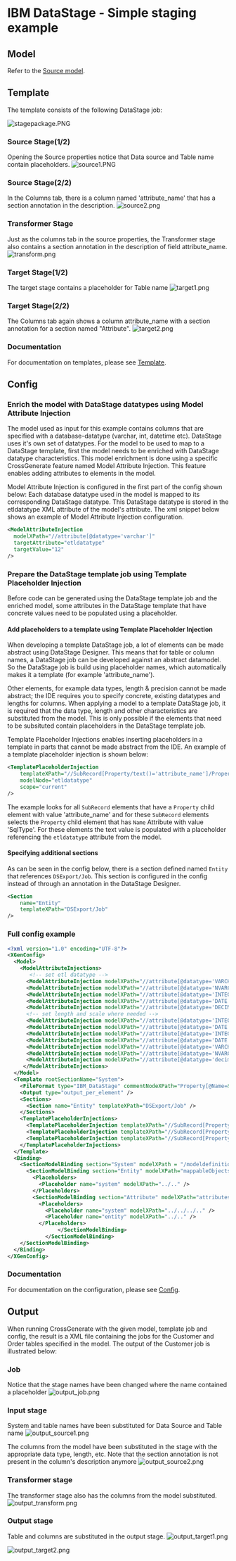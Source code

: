 # IBM DataStage - Simple staging example

## Model
Refer to the [Source model](../Model/Source_model).

## Template
The template consists of the following DataStage job:

![stagepackage.PNG](img/stagepackage-5bc8c52e-6486-4839-8f88-1905b74ae74c.PNG)

### Source Stage(1/2)
Opening the Source properties notice that Data source and Table name contain placeholders.
![source1.PNG](img/source1.PNG)

### Source Stage(2/2)
In the Columns tab, there is a column named 'attribute_name' that has a section annotation in the description.
![source2.png](img/source2.png)

### Transformer Stage
Just as the columns tab in the source properties, the Transformer stage also contains a section annotation in the description of field attribute_name.
![transform.png](img/transform.png)

### Target Stage(1/2)
The target stage contains a placeholder for Table name
![target1.png](img/target1.png)

### Target Stage(2/2)
The Columns tab again shows a column attribute_name with a section annotation for a section named "Attribute".
![target2.png](img/target2.png)

### Documentation
For documentation on templates, please see [Template](../../Template).

## Config

### Enrich the model with DataStage datatypes using Model Attribute Injection
The model used as input for this example contains columns that are specified with a database-datatype (varchar, int, datetime etc).
DataStage uses it's own set of datatypes.
For the model to be used to map to a DataStage template, first the model needs to be enriched with DataStage datatype characteristics.
This model enrichment is done using a specific CrossGenerate feature named Model Attribute Injection.
This feature enables adding attributes to elements in the model.

Model Attribute Injection is configured in the first part of the config shown below: Each database datatype used in the model is mapped to its corresponding DataStage datatype.
This DataStage datatype is stored in the etldatatype XML attribute of the model's attribute.
The xml snippet below shows an example of Model Attribute Injection configuration.

```xml
<ModelAttributeInjection
  modelXPath="//attribute[@datatype='varchar']"
  targetAttribute="etldatatype"
  targetValue="12"
/>
```

### Prepare the DataStage template job using Template Placeholder Injection
Before code can be generated using the DataStage template job and the enriched model, some attributes in the DataStage template that have concrete values need to be populated using a placeholder.

#### Add placeholders to a template using Template Placeholder Injection
When developing a template DataStage job, a lot of elements can be made abstract using DataStage Designer.
This means that for table or column names, a DataStage job can be developed against an abstract datamodel.
So the DataStage job is build using placeholder names, which automatically makes it a template (for example 'attribute_name').

Other elements, for example data types, length & precision cannot be made abstract; the IDE requires you to specify concrete, existing datatypes and lengths for columns.
When applying a model to a template DataStage job, it is required that the data type, length and other characteristics are substituted from the model.
This is only possible if the elements that need to be subsituted contain placeholders in the DataStage template job.

Template Placeholder Injections enables inserting placeholders in a template in parts that cannot be made abstract from the IDE.
An example of a template placeholder injection is shown below:

```xml
<TemplatePlaceholderInjection 
    templateXPath="//SubRecord[Property/text()='attribute_name']/Property[@Name='SqlType']" 
    modelNode="etldatatype" 
    scope="current" 
/>
``` 

The example looks for all `SubRecord` elements that have a `Property` child element with value 'attribute_name' and for these `SubRecord` elements selects the `Property` child element that has `Name` Attribute with value 'SqlType'. For these elements the text value is populated with a placeholder referencing the `etldatatype` attribute from the model.

#### Specifying additional sections
As can be seen in the config below, there is a section defined named `Entity` that references `DSExport/Job`. This section is configured in the config instead of through an annotation in the DataStage Designer.

```xml
<Section 
    name="Entity" 
    templateXPath="DSExport/Job" 
/>
```

### Full config example
```xml
<?xml version="1.0" encoding="UTF-8"?>
<XGenConfig>
  <Model>    
    <ModelAttributeInjections>
       <!-- set etl datatype -->
      <ModelAttributeInjection modelXPath="//attribute[@datatype='VARCHAR']" targetAttribute="etldatatype" targetValue="12"/>
      <ModelAttributeInjection modelXPath="//attribute[@datatype='NVARCHAR']" targetAttribute="etldatatype" targetValue="-9"/>      
      <ModelAttributeInjection modelXPath="//attribute[@datatype='INTEGER']" targetAttribute="etldatatype" targetValue="4"/>
      <ModelAttributeInjection modelXPath="//attribute[@datatype='DATE']" targetAttribute="etldatatype" targetValue="9"/>
      <ModelAttributeInjection modelXPath="//attribute[@datatype='DECIMAL']" targetAttribute="etldatatype" targetValue="3"/>
      <!-- set length and scale where needed -->
      <ModelAttributeInjection modelXPath="//attribute[@datatype='INTEGER']" targetAttribute="length" targetValue="0"/>
      <ModelAttributeInjection modelXPath="//attribute[@datatype='DATE']" targetAttribute="length" targetValue="0"/>
      <ModelAttributeInjection modelXPath="//attribute[@datatype='INTEGER']" targetAttribute="scale" targetValue="0"/>
      <ModelAttributeInjection modelXPath="//attribute[@datatype='DATE']" targetAttribute="scale" targetValue="0"/>
      <ModelAttributeInjection modelXPath="//attribute[@datatype='VARCHAR']" targetAttribute="scale" targetValue="0"/>
      <ModelAttributeInjection modelXPath="//attribute[@datatype='NVARCHAR']" targetAttribute="scale" targetValue="0"/>
      <ModelAttributeInjection modelXPath="//attribute[@datatype='decimal']" targetAttribute="length" targetXPath="./@precision"/>      
     </ModelAttributeInjections>
  </Model>
  <Template rootSectionName="System">
    <FileFormat type="IBM_DataStage" commentNodeXPath="Property[@Name=&quot;Description&quot;]" currentAccessor="_" childAccessor="$" templateType="xml" singleLineCommentPrefix="--" multiLineCommentPrefix="/*" multiLineCommentSuffix="*/" annotationPrefix="@XGen" annotationArgsPrefix="(" annotationArgsSuffix=")" />
    <Output type="output_per_element" />
    <Sections>
      <Section name="Entity" templateXPath="DSExport/Job" />
    </Sections>
    <TemplatePlaceholderInjections>
      <TemplatePlaceholderInjection templateXPath="//SubRecord[Property/text()='attribute_name']/Property[@Name='SqlType']" modelNode="etldatatype" scope="current" />
      <TemplatePlaceholderInjection templateXPath="//SubRecord[Property/text()='attribute_name']/Property[@Name='Precision']" modelNode="length" scope="current" />
      <TemplatePlaceholderInjection templateXPath="//SubRecord[Property/text()='attribute_name']/Property[@Name='Scale']" modelNode="scale" scope="current" />
    </TemplatePlaceholderInjections>
  </Template>
  <Binding>
    <SectionModelBinding section="System" modelXPath = "/modeldefinition/system" placeholderName="system">
      <SectionModelBinding section="Entity" modelXPath="mappableObjects/entity" placeholderName="entity">
        <Placeholders>
          <Placeholder name="system" modelXPath="../.." />                 
        </Placeholders>
        <SectionModelBinding section="Attribute" modelXPath="attributes/attribute" placeholderName="attribute">
          <Placeholders>
            <Placeholder name="system" modelXPath="../../../.." />
            <Placeholder name="entity" modelXPath="../.." />                 
          </Placeholders>    
				</SectionModelBinding>        
			</SectionModelBinding>
    </SectionModelBinding>    
  </Binding>
</XGenConfig>
```

### Documentation
For documentation on the configuration, please see [Config](../../Config).

## Output

When running CrossGenerate with the given model, template job and config, the result is a XML file containing the jobs for the Customer and Order tables specified in the model. The output of the Customer job is illustrated below:

### Job
Notice that the stage names have been changed where the name contained a placeholder
![output_job.png](img/Output_Job.PNG)

### Input stage
System and table names have been substituted for Data Source and Table name
![output_source1.png](img/Output_Source1.PNG)

The columns from the model have been substituted in the stage with the appropriate data type, length, etc. Note that the section annotation is not present in the column's description anymore
![output_source2.png](img/Output_Source2.PNG)

### Transformer stage
The transformer stage also has the columns from the model substituted.
![output_transform.png](img/Output_Transform.PNG)

### Output stage
Table and columns are substituted in the output stage.
![output_target1.png](img/Output_Target1.PNG)

![output_target2.png](img/Output_Target2.PNG)


